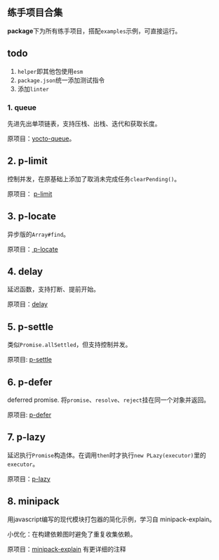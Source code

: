 ## 练手项目合集
**package**下为所有练手项目，搭配`examples`示例，可直接运行。

## todo
1. `helper`即其他包使用`esm`
2. `package.json`统一添加测试指令
3. 添加`linter`

### 1. queue
先进先出单项链表，支持压栈、出栈、迭代和获取长度。

原项目：[yocto-queue](https://github.com/sindresorhus/yocto-queue)。

## 2. p-limit
控制并发，在原基础上添加了取消未完成任务`clearPending()`。

原项目： [ p-limit ](https://github.com/sindresorhus/p-limit)

## 3. p-locate
异步版的`Array#find`。

原项目：[ p-locate ](https://github.com/sindresorhus/p-locate)

## 4. delay
延迟函数，支持打断、提前开始。

原项目：[delay](https://github.com/sindresorhus/delay)

## 5. p-settle
类似`Promise.allSettled`，但支持控制并发。

原项目: [p-settle](https://github.com/sindresorhus/p-settle/tree/main)

## 6. p-defer
deferred promise. 将`promise`、`resolve`、`reject`挂在同一个对象并返回。

原项目: [p-defer](https://github.com/sindresorhus/p-defer)

## 7. p-lazy
延迟执行`Promise`构造体。在调用`then`时才执行`new PLazy(executor)`里的`executor`。

原项目：[p-lazy](https://github.com/sindresorhus/p-lazy)

## 8. minipack
用javascript编写的现代模块打包器的简化示例，学习自 minipack-explain。

小优化：在构建依赖图时避免了重复收集依赖。

原项目：[minipack-explain](https://github.com/chinanf-boy/minipack-explain/tree/master) 有更详细的注释
